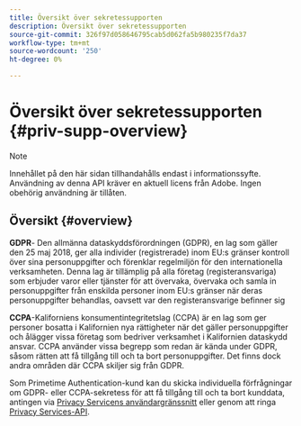 ```yaml
---
title: Översikt över sekretessupporten
description: Översikt över sekretessupporten
source-git-commit: 326f97d058646795cab5d062fa5b980235f7da37
workflow-type: tm+mt
source-wordcount: '250'
ht-degree: 0%

---
```



# Översikt över sekretessupporten {#priv-supp-overview}

>[!NOTE]
>
>Innehållet på den här sidan tillhandahålls endast i informationssyfte. Användning av denna API kräver en aktuell licens från Adobe. Ingen obehörig användning är tillåten.

## Översikt {#overview}

**GDPR**- Den allmänna dataskyddsförordningen (GDPR), en lag som gäller den 25 maj 2018, ger alla individer (registrerade) inom EU:s gränser kontroll över sina personuppgifter och förenklar regelmiljön för den internationella verksamheten. Denna lag är tillämplig på alla företag (registeransvariga) som erbjuder varor eller tjänster för att övervaka, övervaka och samla in personuppgifter från enskilda personer inom EU:s gränser när deras personuppgifter behandlas, oavsett var den registeransvarige befinner sig

**CCPA**-Kaliforniens konsumentintegritetslag (CCPA) är en lag som ger personer bosatta i Kalifornien nya rättigheter när det gäller personuppgifter och ålägger vissa företag som bedriver verksamhet i Kalifornien dataskydd ansvar. CCPA använder vissa begrepp som redan är kända under GDPR, såsom rätten att få tillgång till och ta bort personuppgifter. Det finns dock andra områden där CCPA skiljer sig från GDPR.

Som Primetime Authentication-kund kan du skicka individuella förfrågningar om GDPR- eller CCPA-sekretess för att få tillgång till och ta bort kunddata, antingen via [Privacy Servicens användargränssnitt](https://www.adobe.io/apis/experiencecloud/gdpr/docs/alldocs.html#!api-specification/markdown/narrative/tutorials/privacy_service_tutorial/privacy_service_ui_tutorial.md) eller genom att ringa [Privacy Services-API](https://www.adobe.io/apis/experiencecloud/gdpr/docs/alldocs.html#!api-specification/markdown/narrative/tutorials/privacy_service_tutorial/privacy_service_api_tutorial.md).

<!--

>[!MORELIKETHIS]
>
>* [Privacy Services Overview](https://www.adobe.io/apis/experiencecloud/gdpr/docs/alldocs.html#!api-specification/markdown/narrative/technical_overview/privacy_service_overview/privacy_service_overview.md)
>* [Privacy Service API documentation](https://www.adobe.io/apis/experiencecloud/gdpr.html)
-->